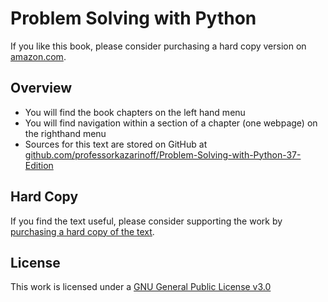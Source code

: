 # Problem Solving with Python

If you like this book, please consider purchasing a hard copy version on [amazon.com](http://amazon.com).

## Overview

* You will find the book chapters on the left hand menu
* You will find navigation within a section of a chapter (one webpage) on the righthand menu
* Sources for this text are stored on GitHub at [github.com/professorkazarinoff/Problem-Solving-with-Python-37-Edition](github.com/professorkazarinoff/Problem-Solving-with-Python-37-Edition)

## Hard Copy

If you find the text useful, please consider supporting the work by [purchasing a hard copy of the text](https://www.amazon.com/Problem-Solving-Python-3-7-open-source/dp/1693405415).

## License

This work is licensed under a [GNU General Public License v3.0](https://github.com/ProfessorKazarinoff/Problem-Solving-with-Python-37-Edition/blob/master/LICENSE)
